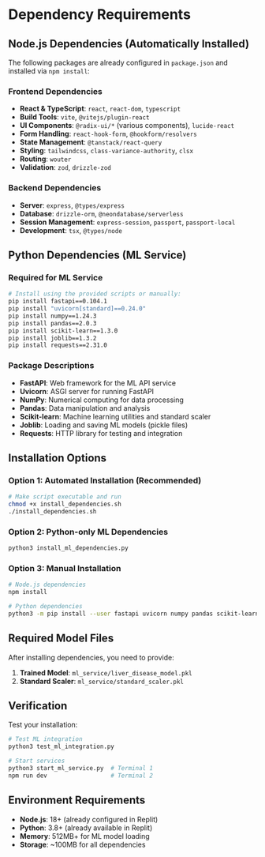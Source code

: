 # Dependency Requirements

## Node.js Dependencies (Automatically Installed)

The following packages are already configured in `package.json` and installed via `npm install`:

### Frontend Dependencies
- **React & TypeScript**: `react`, `react-dom`, `typescript`
- **Build Tools**: `vite`, `@vitejs/plugin-react`
- **UI Components**: `@radix-ui/*` (various components), `lucide-react`
- **Form Handling**: `react-hook-form`, `@hookform/resolvers`
- **State Management**: `@tanstack/react-query`
- **Styling**: `tailwindcss`, `class-variance-authority`, `clsx`
- **Routing**: `wouter`
- **Validation**: `zod`, `drizzle-zod`

### Backend Dependencies
- **Server**: `express`, `@types/express`
- **Database**: `drizzle-orm`, `@neondatabase/serverless`
- **Session Management**: `express-session`, `passport`, `passport-local`
- **Development**: `tsx`, `@types/node`

## Python Dependencies (ML Service)

### Required for ML Service
```bash
# Install using the provided scripts or manually:
pip install fastapi==0.104.1
pip install "uvicorn[standard]==0.24.0"
pip install numpy==1.24.3
pip install pandas==2.0.3
pip install scikit-learn==1.3.0
pip install joblib==1.3.2
pip install requests==2.31.0
```

### Package Descriptions
- **FastAPI**: Web framework for the ML API service
- **Uvicorn**: ASGI server for running FastAPI
- **NumPy**: Numerical computing for data processing
- **Pandas**: Data manipulation and analysis
- **Scikit-learn**: Machine learning utilities and standard scaler
- **Joblib**: Loading and saving ML models (pickle files)
- **Requests**: HTTP library for testing and integration

## Installation Options

### Option 1: Automated Installation (Recommended)
```bash
# Make script executable and run
chmod +x install_dependencies.sh
./install_dependencies.sh
```

### Option 2: Python-only ML Dependencies
```bash
python3 install_ml_dependencies.py
```

### Option 3: Manual Installation
```bash
# Node.js dependencies
npm install

# Python dependencies
python3 -m pip install --user fastapi uvicorn numpy pandas scikit-learn joblib requests
```

## Required Model Files

After installing dependencies, you need to provide:

1. **Trained Model**: `ml_service/liver_disease_model.pkl`
2. **Standard Scaler**: `ml_service/standard_scaler.pkl`

## Verification

Test your installation:
```bash
# Test ML integration
python3 test_ml_integration.py

# Start services
python3 start_ml_service.py  # Terminal 1
npm run dev                  # Terminal 2
```

## Environment Requirements

- **Node.js**: 18+ (already configured in Replit)
- **Python**: 3.8+ (already available in Replit)
- **Memory**: 512MB+ for ML model loading
- **Storage**: ~100MB for all dependencies